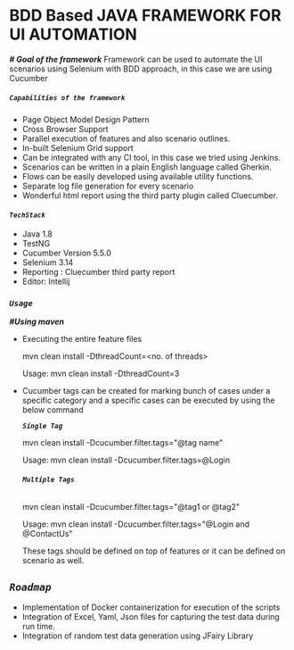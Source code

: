 # BDD Based JAVA FRAMEWORK FOR UI AUTOMATION

_**# Goal of the framework**_
Framework can be used to automate the UI scenarios using Selenium with BDD approach, in this case we are using Cucumber

##### **_`Capabilities of the framework`_**
*   Page Object Model Design Pattern
*   Cross Browser Support
*   Parallel execution of features and also scenario outlines.
*   In-built Selenium Grid support
*   Can be integrated with any CI tool, in this case we tried using Jenkins.
*   Scenarios can be written in a plain English language called Gherkin.
*   Flows can be easily developed using available utility functions.
*   Separate log file generation for every scenario
*   Wonderful html report using the third party plugin called Cluecumber. 

#### **_`TechStack`_**
*   Java 1.8
*   TestNG
*   Cucumber Version 5.5.0
*   Selenium 3.14
*   Reporting : Cluecumber third party report
*   Editor: Intellij

### **_`Usage`_**
**_#Using maven_**
*   Executing the entire feature files
    
    mvn clean install -DthreadCount=<no. of threads>
    
    Usage:
    mvn clean install -DthreadCount=3
    
*   Cucumber tags can be created for marking bunch of cases under a specific category and a specific
    cases can be executed by using the below command
    
    **_`Single Tag`_**
    
    mvn clean install -Dcucumber.filter.tags="@tag name"
    
    Usage:
    mvn clean install -Dcucumber.filter.tags=@Login
    
    ###### **_`Multiple Tags`_**
    
    mvn clean install -Dcucumber.filter.tags="@tag1 or @tag2"
        
    Usage:
    mvn clean install -Dcucumber.filter.tags="@Login and @ContactUs"
    
    These tags should be defined on top of features or it can be defined on scenario as well.
    
## **_`Roadmap`_**
*   Implementation of Docker containerization for execution of the scripts
*   Integration of Excel, Yaml, Json files for capturing the test data during run time.
*   Integration of random test data generation using JFairy Library
    


